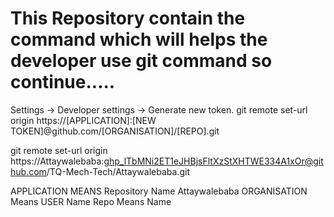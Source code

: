 # This Repository contain the command which will helps the developer use git command so continue.....



Settings → Developer settings → Generate new token.
git remote set-url origin https://[APPLICATION]:[NEW TOKEN]@github.com/[ORGANISATION]/[REPO].git

git remote set-url origin https://Attaywalebaba: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@github.com/TQ-Mech-Tech/Attaywalebaba.git

APPLICATION MEANS Repository Name Attaywalebaba 
ORGANISATION Means USER Name 
Repo Means Name
